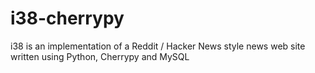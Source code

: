 i38-cherrypy
============

i38 is an implementation of a Reddit / Hacker News style news web site written using Python, Cherrypy and MySQL
